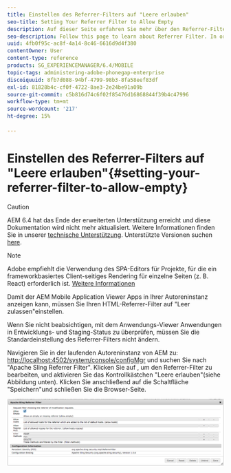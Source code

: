 ```yaml
---
title: Einstellen des Referrer-Filters auf "Leere erlauben"
seo-title: Setting Your Referrer Filter to Allow Empty
description: Auf dieser Seite erfahren Sie mehr über den Referrer-Filter. Damit der AEM Mobile Application Viewer Apps in Ihrer Autoreninstanz anzeigen kann, müssen Sie Ihren HTML-Referrer-Filter auf "Leer zulassen"einstellen.
seo-description: Follow this page to learn about Referrer Filter. In order to allow the AEM Mobile Application Viewer to view apps on your Author instance, you'll need to set your HTML referrer filter to 'allow empty'.
uuid: 4fb0f95c-ac8f-4a14-8c46-6616d9d4f380
contentOwner: User
content-type: reference
products: SG_EXPERIENCEMANAGER/6.4/MOBILE
topic-tags: administering-adobe-phonegap-enterprise
discoiquuid: 8fb7d088-94bf-4799-98b3-8fa58eef83df
exl-id: 81828b4c-cf0f-4722-8ae3-2e24be91a09b
source-git-commit: c5b816d74c6f02f85476d16868844f39b4c47996
workflow-type: tm+mt
source-wordcount: '217'
ht-degree: 15%

---
```


# Einstellen des Referrer-Filters auf &quot;Leere erlauben&quot;{#setting-your-referrer-filter-to-allow-empty}

>[!CAUTION]
>
>AEM 6.4 hat das Ende der erweiterten Unterstützung erreicht und diese Dokumentation wird nicht mehr aktualisiert. Weitere Informationen finden Sie in unserer [technische Unterstützung](https://helpx.adobe.com/de/support/programs/eol-matrix.html). Unterstützte Versionen suchen [here](https://experienceleague.adobe.com/docs/?lang=de).

>[!NOTE]
>
>Adobe empfiehlt die Verwendung des SPA-Editors für Projekte, für die ein frameworkbasiertes Client-seitiges Rendering für einzelne Seiten (z. B. React) erforderlich ist. [Weitere Informationen](/help/sites-developing/spa-overview.md)

Damit der AEM Mobile Application Viewer Apps in Ihrer Autoreninstanz anzeigen kann, müssen Sie Ihren HTML-Referrer-Filter auf &quot;Leer zulassen&quot;einstellen.

Wenn Sie nicht beabsichtigen, mit dem Anwendungs-Viewer Anwendungen in Entwicklungs- und Staging-Status zu überprüfen, müssen Sie die Standardeinstellung des Referrer-Filters nicht ändern.

Navigieren Sie in der laufenden Autoreninstanz von AEM zu: [http://localhost:4502/system/console/configMgr](http://localhost:4502/system/console/configMgr) und suchen Sie nach &quot;Apache Sling Referrer Filter&quot;. Klicken Sie auf , um den Referrer-Filter zu bearbeiten, und aktivieren Sie das Kontrollkästchen &quot;Leere erlauben&quot;(siehe Abbildung unten). Klicken Sie anschließend auf die Schaltfläche &quot;Speichern&quot;und schließen Sie die Browser-Seite.

![Einstellungen für Referrer-Filter](assets/chlimage_1-106.png)
